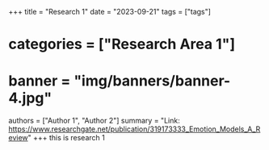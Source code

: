 +++
title = "Research 1"
date = "2023-09-21"
tags = ["tags"]
# categories = ["Research Area 1"]
# banner = "img/banners/banner-4.jpg"
authors = ["Author 1", "Author 2"]
summary = "Link: https://www.researchgate.net/publication/319173333_Emotion_Models_A_Review"
+++
this is research 1